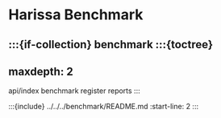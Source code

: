 # Harissa Benchmark

:::{if-collection} benchmark
:::{toctree}
---
maxdepth: 2
---
api/index
benchmark
register
reports
:::

:::{include} ../../../benchmark/README.md
:start-line: 2
:::
